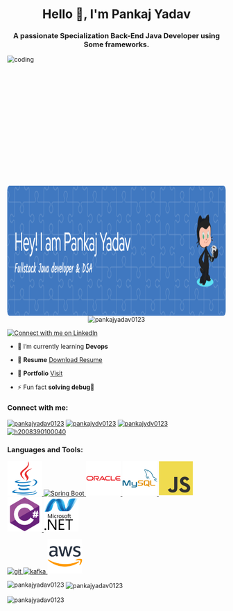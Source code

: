 
<h1 align="center">Hello 👋, I'm Pankaj Yadav</h1>
<h3 align="center">A passionate Specialization Back-End Java Developer using Some frameworks.</h3>
<p><img align="right" alt="coding" width="1010" height="300" src="https://media1.tenor.com/m/bgjttZOc9_IAAAAC/java.gif"> </p>
<p><img align="right" alt="coding" width="1010" height="300" src="github-header-image.png"> </p>
<p align="center"> <img src="https://komarev.com/ghpvc/?username=pankajyadav0123&label=Profile%20views&color=0e75b6&style=flat" alt="pankajyadav0123" /> </p>
<p align="left"><a href="https://www.linkedin.com/in/pankajyadav0123" target="_blank"><img src="https://img.shields.io/badge/connect%20with%20me-on%20LinkedIn-blue?style=for-the-badge&logo=linkedin" alt="Connect with me on LinkedIn" /></a>
</p>

- 🌱 I’m currently learning **Devops**

- 📄 **Resume** <a href="https://drive.google.com/uc?export=download&id=1dfB-yU81XKGwY8CHOfI96IDm3ueO-g4C" class="btn btn-secondary py-4 px-5">Download Resume</a>
- 📄 **Portfolio** <a href="https://www.linkedin.com/in/pankajyadav0123/" class="btn btn-secondary">Visit</a>



- ⚡ Fun fact **solving debug🤣**

<h3 align="left">Connect with me:</h3>
<p align="left">
<a href="https://linkedin.com/in/pankajyadav0123" target="blank"><img align="center" src="https://raw.githubusercontent.com/rahuldkjain/github-profile-readme-generator/master/src/images/icons/Social/linked-in-alt.svg" alt="pankajyadav0123" height="50" width="60" /></a>
<a href="https://twitter.com/pankajydv0123" target="blank"><img align="center" src="https://raw.githubusercontent.com/rahuldkjain/github-profile-readme-generator/master/src/images/icons/Social/twitter.svg" alt="pankajydv0123" height="50" width="60" /></a>
<a href="https://instagram.com/pankajydv0123" target="blank"><img align="center" src="https://raw.githubusercontent.com/rahuldkjain/github-profile-readme-generator/master/src/images/icons/Social/instagram.svg" alt="pankajydv0123" height="50" width="60" /></a>
<a href="https://www.hackerrank.com/h2008390100040" target="blank"><img align="center" src="https://raw.githubusercontent.com/rahuldkjain/github-profile-readme-generator/master/src/images/icons/Social/hackerrank.svg" alt="h2008390100040" height="50" width="60" /></a>
<!-- <a href="https://www.leetcode.com/ydvcode08" target="blank"><img align="center" src="https://raw.githubusercontent.com/rahuldkjain/github-profile-readme-generator/master/src/images/icons/Social/leet-code.svg" alt="ydvcode08" height="30" width="40" /></a> -->
</p>

<h3 align="left">Languages and Tools:</h3>
<p align="left"> 
<a href="https://www.java.com" target="_blank" rel="noreferrer"> <img src="https://raw.githubusercontent.com/devicons/devicon/master/icons/java/java-original.svg" alt="java" width="80" height="80"/> </a>
<a href="https://spring.io/projects/spring-boot" target="_blank" rel="noreferrer"> <img src="https://www.vectorlogo.zone/logos/springio/springio-icon.svg" alt="Spring Boot" width="80" height="80"/> </a>
<a href="https://www.oracle.com/" target="_blank" rel="noreferrer"> <img src="https://raw.githubusercontent.com/devicons/devicon/master/icons/oracle/oracle-original.svg" alt="oracle" width="80" height="80"/> </a> <a href="https://www.mysql.com/" target="_blank" rel="noreferrer"> <img src="https://raw.githubusercontent.com/devicons/devicon/master/icons/mysql/mysql-original-wordmark.svg" alt="mysql" width="80" height="80"/</a> 
<a href="https://developer.mozilla.org/en-US/docs/Web/JavaScript" target="_blank" rel="noreferrer"> <img src="https://raw.githubusercontent.com/devicons/devicon/master/icons/javascript/javascript-original.svg" alt="javascript" width="80" height="80"/> </a>
<a href="https://www.w3schools.com/cs/" target="_blank" rel="noreferrer"> <img src="https://raw.githubusercontent.com/devicons/devicon/master/icons/csharp/csharp-original.svg" alt="csharp" width="80" height="80"/> </a> 
<a href="https://dotnet.microsoft.com/" target="_blank" rel="noreferrer"> <img src="https://raw.githubusercontent.com/devicons/devicon/master/icons/dot-net/dot-net-original-wordmark.svg" alt="dotnet" width="80" height="80"/> </a> 
  
<a href="https://git-scm.com/" target="_blank" rel="noreferrer"> <img src="https://www.vectorlogo.zone/logos/git-scm/git-scm-icon.svg" alt="git" width="80" height="80"/> </a> 
<a href="https://kafka.apache.org/" target="_blank" rel="noreferrer"> <img src="https://www.vectorlogo.zone/logos/apache_kafka/apache_kafka-icon.svg" alt="kafka" width="80" height="80"/> </a> 
<a href="https://aws.amazon.com" target="_blank" rel="noreferrer"> <img src="https://raw.githubusercontent.com/devicons/devicon/master/icons/amazonwebservices/amazonwebservices-original-wordmark.svg" alt="aws" width="80" height="80"/> </a> 

</p>
<p><img align="left" src="https://github-readme-stats.vercel.app/api/top-langs?username=pankajyadav0123&show_icons=true&locale=en&layout=compact" alt="pankajyadav0123" /></p>

<p>&nbsp;<img align="center" src="https://github-readme-stats.vercel.app/api?username=pankajyadav0123&show_icons=true&locale=en" alt="pankajyadav0123" /></p>

<p><img align="center" src="https://github-readme-streak-stats.herokuapp.com/?user=pankajyadav0123&" alt="pankajyadav0123" /></p>
